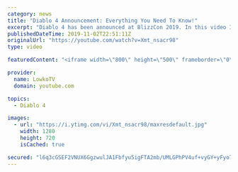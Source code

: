 ```yaml
---
category: news
title: "Diablo 4 Announcement: Everything You Need To Know!"
excerpt: "Diablo 4 has been announced at BlizzCon 2019. In this video I go over everything you need to know about this upcoming Blizzard Entertainment game."
publishedDateTime: 2019-11-02T22:51:11Z
originalUrl: "https://youtube.com/watch?v=Xmt_nsacr98"
type: video

featuredContent: "<iframe width=\"800\" height=\"500\" frameborder=\"0\" src=\"https://www.youtube.com/embed/Xmt_nsacr98\" allow=\"accelerometer; autoplay; encrypted-media; gyroscope; picture-in-picture\" allowfullscreen></iframe>"

provider:
  name: LowkoTV
  domain: youtube.com

topics:
  - Diablo 4

images:
  - url: "https://i.ytimg.com/vi/Xmt_nsacr98/maxresdefault.jpg"
    width: 1280
    height: 720
    isCached: true

secured: "l6q3cGSEF2VNUX6GgzwulJA1Fbfyu5igFTA2mb/UMLGPhPV4uf+vyGY+yFyo7stqtFHfJLCIFH90LUknLB6hxZe3/VTZmbC8rsOu7waMDvuPI7U6m4jj5/NAVBlw54DD7aWQ5fql8GciKaDdUAMO0F/HqnYUk50mvEszINXHNA+qOeDSTnpUPdcdmCZHcxKw9V+pVMNfzJWapw2saChJ5PLIyHobRCEc8tUXtE1C6pe4dbJ3OYReJDNWFumx9rpa+KA6l26/CVCNk8uIYmwZiRmXmPfe0N35YVmSeZO8MEsB8NMJbJ+420ypTOKEcK3PbkRY9VOmgaOFwzV8bn56m8Zycb5ap67HzSQ0PVHNcHUe3UonwJl1ubfFQYJWkg6ZLYvbSXNfiQA1dNU57f0jYSXUPLBn3Rd+0e9+RsnJ/luUUK13OERF33LzJoLnQjnJ;5mvdHNGKOEE5B0UZHLzyrg=="
---
```


